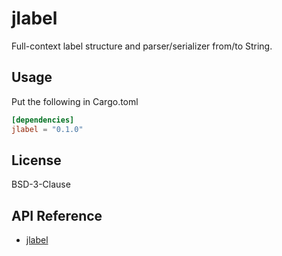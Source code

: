 # jlabel

Full-context label structure and parser/serializer from/to String.

## Usage

Put the following in Cargo.toml

```toml
[dependencies]
jlabel = "0.1.0"
```

## License

BSD-3-Clause

## API Reference

- [jlabel](https://docs.rs/jlabel)
